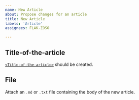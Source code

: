 ```yaml
---
name: New Article
about: Propose changes for an article
title: New Article
labels: 'Article'
assignees: FLAK-ZOSO

---
```


## Title-of-the-article
[`<Title-of-the-article>`](https://github.com/Lioydiano/Lioydiano.github.io/<article-name>) should be created.

## File
Attach an `.md` or `.txt` file containing the body of the new article.
